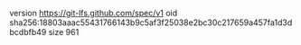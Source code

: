 version https://git-lfs.github.com/spec/v1
oid sha256:18803aaac55431766143b9c5af3f25038e2bc30c217659a457fa1d3dbcdbfb49
size 961
